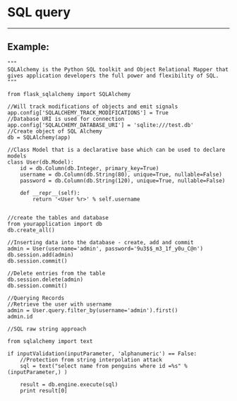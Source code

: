 # SQL query
-------

## Example:


    """
    SQLAlchemy is the Python SQL toolkit and Object Relational Mapper that gives application developers the full power and flexibility of SQL.
	"""

	from flask_sqlalchemy import SQLAlchemy
	
	//Will track modifications of objects and emit signals
	app.config['SQLALCHEMY_TRACK_MODIFICATIONS'] = True
	//Database URI is used for connection
	app.config['SQLALCHEMY_DATABASE_URI'] = 'sqlite:///test.db'
	//Create object of SQL Alchemy
	db = SQLAlchemy(app)

	//Class Model that is a declarative base which can be used to declare models
	class User(db.Model):
    	id = db.Column(db.Integer, primary_key=True)
    	username = db.Column(db.String(80), unique=True, nullable=False)
    	password = db.Column(db.String(120), unique=True, nullable=False)

    	def __repr__(self):	
        	return '<User %r>' % self.username

    
    //create the tables and database
    from yourapplication import db
	db.create_all()

	//Inserting data into the database - create, add and commit
	admin = User(username='admin', password='9u3$$_m3_1f_y0u_C@n')
	db.session.add(admin)
	db.session.commit()

	//Delete entries from the table
	db.session.delete(admin)
	db.session.commit()

	//Querying Records
	//Retrieve the user with username
	admin = User.query.filter_by(username='admin').first()
	admin.id

	//SQL raw string approach

	from sqlalchemy import text

	if inputValidation(inputParameter, 'alphanumeric') == False:
		//Protection from string interpolation attack
		sql = text("select name from penguins where id =%s" % (inputParameter,) )
	
		result = db.engine.execute(sql)
		print result[0]